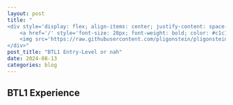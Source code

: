 ```yaml
---
layout: post
title: "
<div style='display: flex; align-items: center; justify-content: space-between;'>
    <a href='/' style='font-size: 28px; font-weight: bold; color: #c1c1c1; text-decoration: none; margin-top: -30px;'>Home</a>
    <img src='https://raw.githubusercontent.com/pligonstein/pligonstein.github.io/main/images/logo.gif' alt='Logo' style='height: 48px; width: 48px; border-radius: 50%; object-fit: cover; margin-top: -30px;'>
</div>"
post_title: "BTL1 Entry-Level or nah"
date: 2024-08-13
categories: blog
---
```


## BTL1 Experience
